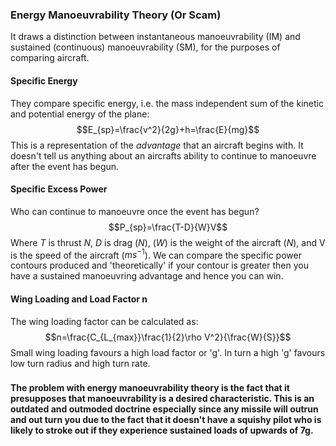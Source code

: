 ### Energy Manoeuvrability Theory (Or Scam)
It draws a distinction between instantaneous manoeuvrability (IM) and sustained (continuous) manoeuvrability (SM), for the purposes of comparing aircraft.
#### Specific Energy
They compare specific energy, i.e. the mass independent sum of the kinetic and potential energy of the plane:
$$E_{sp}=\frac{v^2}{2g}+h=\frac{E}{mg}$$
This is a representation of the *advantage* that an aircraft begins with. It doesn't tell us anything about an aircrafts ability to continue to manoeuvre after the event has begun.
#### Specific Excess Power
Who can continue to manoeuvre once the event has begun?
$$P_{sp}=\frac{T-D}{W}V$$
Where $T$ is thrust $N$, $D$ is drag ($N$), ($W$) is the weight of the aircraft ($N$), and V is the speed of the aircraft ($ms^{-1}$).
We can compare the specific power contours produced and 'theoretically' if your contour is greater then you have a sustained manoeuvring advantage and hence you can win.
#### Wing Loading and Load Factor n
The wing loading factor can be calculated as:
$$n=\frac{C_{L_{max}}\frac{1}{2}\rho V^2}{\frac{W}{S}}$$
Small wing loading favours a high load factor or 'g'. In turn a high 'g' favours low turn radius and high turn rate.
###
**The problem with energy manoeuvrability theory is the fact that it presupposes that manoeuvrability is a desired characteristic. This is an outdated and outmoded doctrine especially since any missile will outrun and out turn you due to the fact that it doesn't have a squishy pilot who is likely to stroke out if they experience sustained loads of upwards of 7g.**
